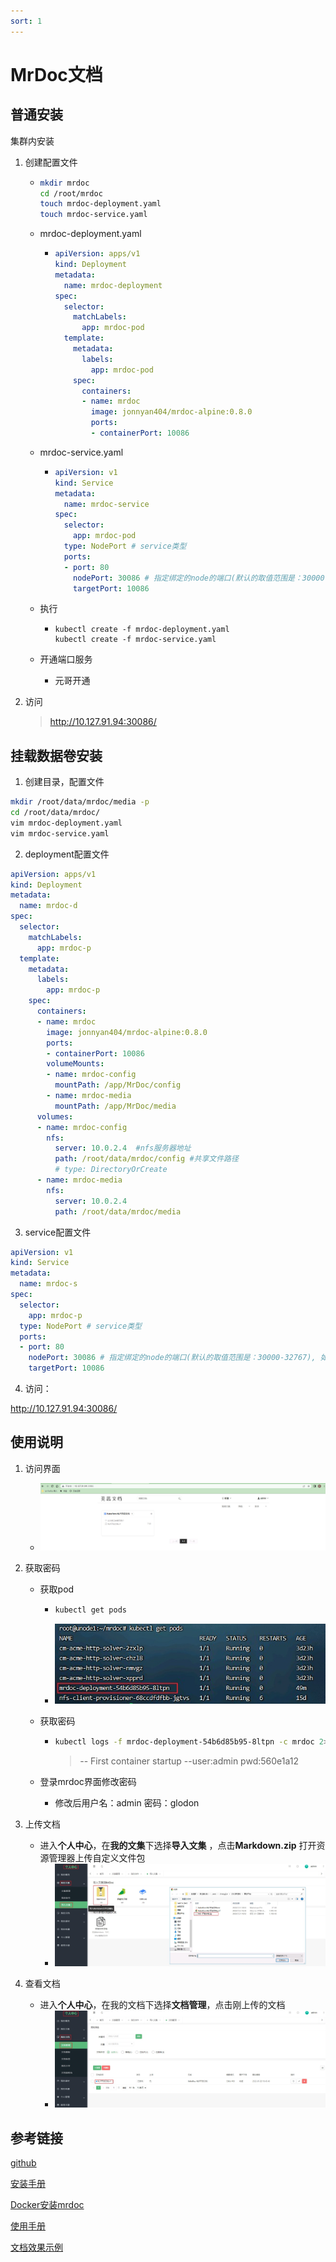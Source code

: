 ```yaml
---
sort: 1
---
```


# MrDoc文档



##  普通安装

集群内安装

1. 创建配置文件

   - ```sh
     mkdir mrdoc
     cd /root/mrdoc
     touch mrdoc-deployment.yaml
     touch mrdoc-service.yaml
     ```

   - mrdoc-deployment.yaml

     - ```yaml
       apiVersion: apps/v1
       kind: Deployment
       metadata:
         name: mrdoc-deployment
       spec:
         selector:
           matchLabels:
             app: mrdoc-pod
         template:
           metadata:
             labels:
               app: mrdoc-pod
           spec:
             containers:
             - name: mrdoc
               image: jonnyan404/mrdoc-alpine:0.8.0
               ports:
               - containerPort: 10086
       ```

   - mrdoc-service.yaml

     - ```yaml
       apiVersion: v1
       kind: Service
       metadata:
         name: mrdoc-service
       spec:
         selector:
           app: mrdoc-pod
         type: NodePort # service类型
         ports:
         - port: 80
           nodePort: 30086 # 指定绑定的node的端口(默认的取值范围是：30000-32767), 如果不指定，会默认分配
           targetPort: 10086
       ```

   - 执行

     - ```
       kubectl create -f mrdoc-deployment.yaml
       kubectl create -f mrdoc-service.yaml
       ```

   - 开通端口服务

     - 元哥开通

2. 访问

   > http://10.127.91.94:30086/

## 挂载数据卷安装

1. 创建目录，配置文件

```sh
mkdir /root/data/mrdoc/media -p 
cd /root/data/mrdoc/
vim mrdoc-deployment.yaml
vim mrdoc-service.yaml
```

2. deployment配置文件

```yaml
apiVersion: apps/v1
kind: Deployment
metadata:
  name: mrdoc-d
spec:
  selector:
    matchLabels:
      app: mrdoc-p
  template:
    metadata:
      labels:
        app: mrdoc-p
    spec:
      containers:
      - name: mrdoc
        image: jonnyan404/mrdoc-alpine:0.8.0
        ports:
        - containerPort: 10086
        volumeMounts:
        - name: mrdoc-config
          mountPath: /app/MrDoc/config
        - name: mrdoc-media
          mountPath: /app/MrDoc/media
      volumes:
      - name: mrdoc-config
        nfs:
          server: 10.0.2.4  #nfs服务器地址
          path: /root/data/mrdoc/config #共享文件路径
          # type: DirectoryOrCreate
      - name: mrdoc-media
        nfs:
          server: 10.0.2.4
          path: /root/data/mrdoc/media
```

3. service配置文件

```yaml
apiVersion: v1
kind: Service
metadata:
  name: mrdoc-s
spec:
  selector:
    app: mrdoc-p
  type: NodePort # service类型
  ports:
  - port: 80
    nodePort: 30086 # 指定绑定的node的端口(默认的取值范围是：30000-32767), 如果不指定，会默认分配
    targetPort: 10086
```

4. 访问：

http://10.127.91.94:30086/



## 使用说明

1. 访问界面
   - ![](MrDoc文档.assets\1.jpg)

2. 获取密码

   - 获取pod

     - ```sh
       kubectl get pods
       ```

     - ![](MrDoc文档.assets\2.jpg)

   - 获取密码

     - ```sh
       kubectl logs -f mrdoc-deployment-54b6d85b95-8ltpn -c mrdoc 2>&1|grep pwd
       
       ```
       
       > -- First container startup --user:admin pwd:560e1a12

   - 登录mrdoc界面修改密码

     - 修改后用户名：admin  密码：glodon

3. 上传文档

   - 进入**个人中心**，在**我的文集**下选择**导入文集** ，点击**Markdown.zip** 打开资源管理器上传自定义文件包
     - ![](MrDoc文档.assets\3.jpg)

4. 查看文档
   - 进入**个人中心**，在我的文档下选择**文档管理**，点击刚上传的文档
     - ![](MrDoc文档.assets\4.jpg)



## 参考链接

[github](https://github.com/zmister2016/MrDoc/blob/master/README-zh.md)

[安装手册](https://doc.mrdoc.pro/doc/515/)

[Docker安装mrdoc](https://www.mrdoc.fun/project-1/doc-18/)

[使用手册](https://doc.mrdoc.pro/project/54/)

[文档效果示例](https://doc.mrdoc.pro/project/20/)


